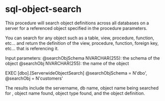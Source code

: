 # sql-object-search
This procedure will search object definitions across all databases on a server for a referenced object specified in the procedure parameters. 

You can search for any object such as a table, view, procedure, function, etc... and return the definition of the view, procedure, function, foreign key, etc... that is referencing it.

Input parameters:
@searchObjSchema NVARCHAR(255): the schema of the object 
@searchObj NVARCHAR(255): the name of the object

EXEC   [dbo].[ServerwideObjectSearch]
              @searchObjSchema = N'dbo',
              @searchObj = N'customers'

The results include the servername, db name, object name being searched for , object name found, object type found, and the object definition. 
